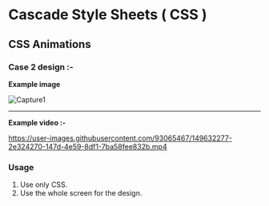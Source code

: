 # Cascade Style Sheets ( CSS )
## CSS Animations
### Case 2 design :-
<b>Example image </b> 

<!-- USAGE EXAMPLES -->


![Capture1](https://user-images.githubusercontent.com/93065467/149632224-47d02ca9-9406-479f-9f6c-6e34bdd897b0.JPG)


<hr>

<b> Example video :-</b> 


https://user-images.githubusercontent.com/93065467/149632277-2e324270-147d-4e59-8df1-7ba58fee832b.mp4


### Usage
01. Use only CSS.
02. Use the whole screen for the design.
